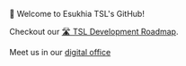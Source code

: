 🌈 Welcome to Esukhia TSL's GitHub!

Checkout our [🛣️ TSL Development Roadmap](https://github.com/orgs/Esukhia/projects/8). 

Meet us in our [digital office](https://esukhia-org.zoom.us/j/6471651374?pwd=bjJsRDZvNUdYcTdURkw2S1ZUSVVkdz09)
